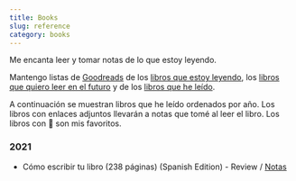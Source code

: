 ```yaml
---
title: Books
slug: reference
category: books
---
```


Me encanta leer y tomar notas de lo que estoy leyendo.

Mantengo listas de [Goodreads][1] de los [libros que estoy leyendo][2], los [libros que quiero leer en el futuro][3] y de los [libros que he leído][4].

A continuación se muestran libros que he leído ordenados por año. Los libros con enlaces adjuntos llevarán a notas que tomé al leer el libro. Los libros con 🌟 son mis favoritos.

### 2021
- Cómo escribir tu libro (238 páginas) (Spanish Edition) - Review / [Notas][5] 


[1]:	https://www.goodreads.com/user/show/34679674-eleazar-resendez
[2]:	https://www.goodreads.com/review/list/34679674?shelf=currently-reading
[3]:	https://www.goodreads.com/review/list/34679674?shelf=to-read
[4]:	https://www.goodreads.com/review/list/34679674?shelf=read
[5]:	/blog/notas-como-escribir-tu-libro